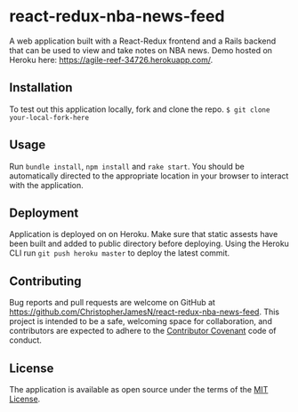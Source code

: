 # react-redux-nba-news-feed

A web application built with a React-Redux frontend and a Rails backend that can be used to view and take notes on NBA news. Demo hosted on Heroku here: https://agile-reef-34726.herokuapp.com/.

## Installation

To test out this application locally, fork and clone the repo.
`$ git clone your-local-fork-here`

## Usage

Run `bundle install`, `npm install` and `rake start`. You should be automatically directed to the appropriate location in your browser to interact with the application.

## Deployment

Application is deployed on on Heroku. Make sure that static assests have been built and added to public directory before deploying.
Using the Heroku CLI run `git push heroku master` to deploy the latest commit.

## Contributing

Bug reports and pull requests are welcome on GitHub at https://github.com/ChristopherJamesN/react-redux-nba-news-feed. This project is intended to be a safe, welcoming space for collaboration, and contributors are expected to adhere to the [Contributor Covenant](contributor-covenant.org) code of conduct.

## License

The application is available as open source under the terms of the [MIT License](http://opensource.org/licenses/MIT).
